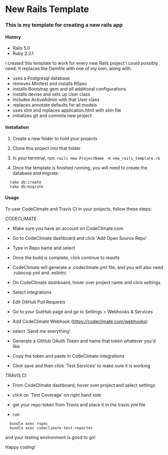 # New Rails Template

### This is my template for creating a new rails app

#### History

* Rails 5.0
* Ruby 2.3.1

I created this template to work for every new Rails project I could possibly need. It replaces the Gemfile with one of my own, along with:
  * uses a Postgresql database
  * removes Minitest and installs RSpec
  * installs Bootstrap gem and all additional configurations
  * installs devise and sets up User class
  * includes ActiveAdmin with that User class
  * replaces annotate defaults for all models
  * uses slim and replaces application.html with slim file
  * initializes git and commits new project


#### Installation

1. Create a new folder to hold your projects

2. Clone this project into that folder

3. In your terminal, run: `rails new ProjectName -m new_rails_template.rb`

4. Once the template is finished running, you will need to create the database and migrate:
```
  rake db:create
  rake db:migrate
```

#### Usage

To user CodeClimate and Travis CI in your projects, follow these steps:

CODECLIMATE

* Make sure you have an account on CodeClimate.com

* Go to CodeClimate dashboard and click 'Add Open Source Repo'

* Type in Repo name and select

* Once the build is complete, click continue to results

* CodeClimate will generate a .codeclimate.yml file, and you will also need .rubocop.yml and .eslintrc

* On CodeClimate dashboard, hover over project name and click settings

* Select integrations

* Edit GitHub Pull Requests

* Go to your GutHub page and go to Settings > Webhooks & Services

* Add CodeClimate Webhook (https://codeclimate.com/webhooks)

* select 'Send me everything'

* Generate a GitHub OAuth Token and name that token whatever you'd like

* Copy the token and paste in CodeClimate integrations

* Click save and then click 'Test Services' to make sure it is working

TRAVIS CI

* From CodeClimate dashboard, hover over project and select settings

* click on 'Test Coverage' on right hand side

* get your repo-token from Travis and place it in the travis.yml file

* run
```
  bundle exec rspec
  bundle exec codeclimate-test-reporter
```
  and your testing environment is good to go!

Happy coding!
